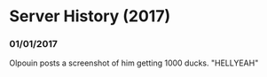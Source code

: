 # Server History \(2017\)

### 01/01/2017

Olpouin posts a screenshot of him getting 1000 ducks. "HELLYEAH"

